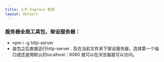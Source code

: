 ```yaml
---
title: 上手 Express 框架
layout: default
---
```


### 服务器全局工具包，架设服务器：

- npm i -g http-server
- 装包之后直接运行http-server . 及在当前文件夹下架设服务器，选择第一个端口或还是用默认的localhost：8080 就可以在浏览器就可以访问。
